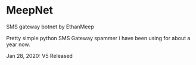 # MeepNet


SMS gateway botnet by EthanMeep

Pretty simple python SMS Gateway spammer i have been using for about a year now.



Jan 28, 2020: V5 Released
